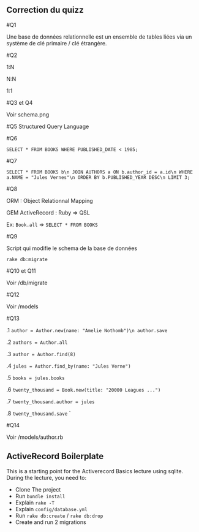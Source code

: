 ## Correction du quizz

#Q1

Une base de données relationnelle est un ensemble de tables liées via un système de clé primaire / clé étrangère.

#Q2

1:N

N:N

1:1

#Q3 et Q4 

Voir schema.png


#Q5
Structured Query Language

#Q6

`SELECT * FROM BOOKS WHERE PUBLISHED_DATE < 1985;`

#Q7

`SELECT * FROM BOOKS b\n
JOIN AUTHORS a ON b.author_id = a.id\n
WHERE a.NAME = "Jules Vernes"\n
ORDER BY b.PUBLISHED_YEAR DESC\n
LIMIT 3;`

#Q8

ORM : Object Relationnal Mapping

GEM ActiveRecord : Ruby => QSL

Ex: `Book.all` => `SELECT * FROM BOOKS`

#Q9

Script qui modifie le schema de la base de données

`rake db:migrate`

#Q10 et Q11

Voir /db/migrate

#Q12

Voir /models

#Q13

.1
`author = Author.new(name: "Amelie Nothomb")\n
author.save`

.2
`authors = Author.all`

.3
`author = Author.find(8)`

.4
`jules = Author.find_by(name: "Jules Verne")`

.5
`books = jules.books`

.6
`twenty_thousand = Book.new(title: "20000 Leagues ...")`

.7
`twenty_thousand.author = jules`

.8
`twenty_thousand.save`
`

#Q14

Voir /models/author.rb

## ActiveRecord Boilerplate

This is a starting point for the Activerecord Basics lecture using sqlite. During the lecture, you need to:

- Clone The project
- Run `bundle install`
- Explain `rake -T`
- Explain `config/database.yml`
- Run `rake db:create` / `rake db:drop`
- Create and run 2 migrations
